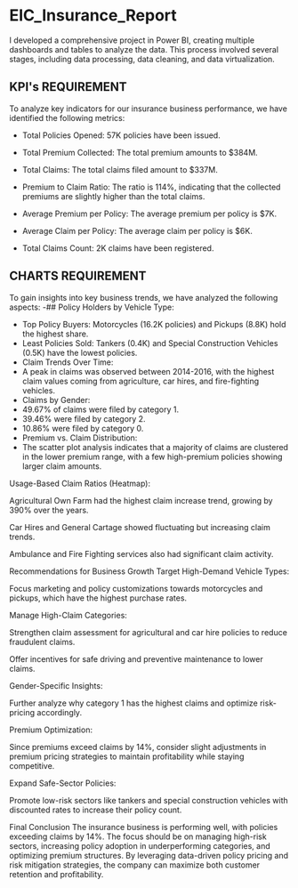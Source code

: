 # EIC_Insurance_Report
I developed a comprehensive project in Power BI, creating multiple dashboards and tables to analyze the data. This process involved several stages, including data processing, data cleaning, and data virtualization.
## KPI's REQUIREMENT
To analyze key indicators for our insurance business performance, we have identified the following metrics:

- Total Policies Opened: 57K policies have been issued.

- Total Premium Collected: The total premium amounts to $384M.
- Total Claims: The total claims filed amount to $337M.
- Premium to Claim Ratio: The ratio is 114%, indicating that the collected premiums are slightly higher than the total claims.
- Average Premium per Policy: The average premium per policy is $7K.
- Average Claim per Policy: The average claim per policy is $6K.
- Total Claims Count: 2K claims have been registered.
## CHARTS REQUIREMENT
To gain insights into key business trends, we have analyzed the following aspects:
-## Policy Holders by Vehicle Type:
- Top Policy Buyers: Motorcycles (16.2K policies) and Pickups (8.8K) hold the highest share.
- Least Policies Sold: Tankers (0.4K) and Special Construction Vehicles (0.5K) have the lowest policies.
- Claim Trends Over Time:
- A peak in claims was observed between 2014-2016, with the highest claim values coming from agriculture, car hires, and fire-fighting vehicles.
- Claims by Gender:
- 49.67% of claims were filed by category 1.
- 39.46% were filed by category 2.
- 10.86% were filed by category 0.
- Premium vs. Claim Distribution:
- The scatter plot analysis indicates that a majority of claims are clustered in the lower premium range, with a few high-premium policies showing larger claim amounts.

Usage-Based Claim Ratios (Heatmap):

Agricultural Own Farm had the highest claim increase trend, growing by 390% over the years.

Car Hires and General Cartage showed fluctuating but increasing claim trends.

Ambulance and Fire Fighting services also had significant claim activity.

Recommendations for Business Growth
Target High-Demand Vehicle Types:

Focus marketing and policy customizations towards motorcycles and pickups, which have the highest purchase rates.

Manage High-Claim Categories:

Strengthen claim assessment for agricultural and car hire policies to reduce fraudulent claims.

Offer incentives for safe driving and preventive maintenance to lower claims.

Gender-Specific Insights:

Further analyze why category 1 has the highest claims and optimize risk-pricing accordingly.

Premium Optimization:

Since premiums exceed claims by 14%, consider slight adjustments in premium pricing strategies to maintain profitability while staying competitive.

Expand Safe-Sector Policies:

Promote low-risk sectors like tankers and special construction vehicles with discounted rates to increase their policy count.

Final Conclusion
The insurance business is performing well, with policies exceeding claims by 14%. The focus should be on managing high-risk sectors, increasing policy adoption in underperforming categories, and optimizing premium structures. By leveraging data-driven policy pricing and risk mitigation strategies, the company can maximize both customer retention and profitability.
